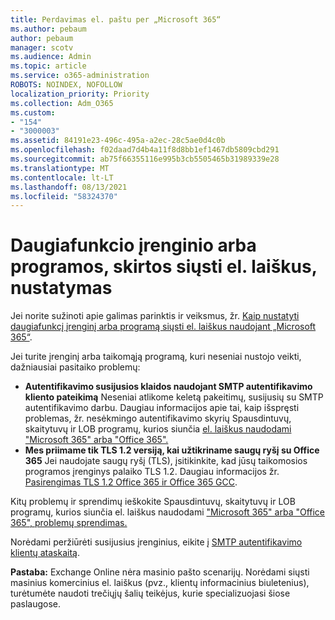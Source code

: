 ```yaml
---
title: Perdavimas el. paštu per „Microsoft 365“
ms.author: pebaum
author: pebaum
manager: scotv
ms.audience: Admin
ms.topic: article
ms.service: o365-administration
ROBOTS: NOINDEX, NOFOLLOW
localization_priority: Priority
ms.collection: Adm_O365
ms.custom:
- "154"
- "3000003"
ms.assetid: 84191e23-496c-495a-a2ec-28c5ae0d4c0b
ms.openlocfilehash: f02daad7d4b4a11f8d8bb1ef1467db5809cbd291
ms.sourcegitcommit: ab75f66355116e995b3cb5505465b31989339e28
ms.translationtype: MT
ms.contentlocale: lt-LT
ms.lasthandoff: 08/13/2021
ms.locfileid: "58324370"
---
```

# <a name="set-up-a-multifunction-device-or-application-to-send-email"></a>Daugiafunkcio įrenginio arba programos, skirtos siųsti el. laiškus, nustatymas

Jei norite sužinoti apie galimas parinktis ir veiksmus, žr. [Kaip nustatyti daugiafunkcį įrenginį arba programą siųsti el. laiškus naudojant „Microsoft 365“](https://docs.microsoft.com/Exchange/mail-flow-best-practices/how-to-set-up-a-multifunction-device-or-application-to-send-email-using-microsoft-365-or-office-365).
  
Jei turite įrenginį arba taikomąją programą, kuri neseniai nustojo veikti, dažniausiai pasitaiko problemų:

- **Autentifikavimo susijusios klaidos naudojant SMTP autentifikavimo kliento pateikimą** Neseniai atlikome keletą pakeitimų, susijusių su SMTP autentifikavimo darbu. Daugiau informacijos apie tai, kaip išspręsti problemas, žr. nesėkmingo autentifikavimo skyrių Spausdintuvų, skaitytuvų ir LOB programų, kurios siunčia [el. laiškus naudodami "Microsoft 365" arba "Office 365".](https://docs.microsoft.com/Exchange/mail-flow-best-practices/fix-issues-with-printers-scanners-and-lob-applications-that-send-email-using-off#error-authentication-unsuccessful)
- **Mes priimame tik TLS 1.2 versiją, kai užtikriname saugų ryšį su Office 365** Jei naudojate saugų ryšį (TLS), įsitikinkite, kad jūsų taikomosios programos įrenginys palaiko TLS 1.2. Daugiau informacijos žr. [Pasirengimas TLS 1.2 Office 365 ir Office 365 GCC](https://docs.microsoft.com/microsoft-365/compliance/prepare-tls-1.2-in-office-365).
 
Kitų problemų ir sprendimų ieškokite Spausdintuvų, skaitytuvų ir LOB programų, kurios siunčia el. laiškus naudodami ["Microsoft 365" arba "Office 365", problemų sprendimas.](https://docs.microsoft.com/Exchange/mail-flow-best-practices/fix-issues-with-printers-scanners-and-lob-applications-that-send-email-using-off)

Norėdami peržiūrėti susijusius įrenginius, eikite į [SMTP autentifikavimo klientų ataskaitą](https://protection.office.com/mailflow/dashboard).

**Pastaba:** Exchange Online nėra masinio pašto scenarijų. Norėdami siųsti masinius komercinius el. laiškus (pvz., klientų informacinius biuletenius), turėtumėte naudoti trečiųjų šalių teikėjus, kurie specializuojasi šiose paslaugose.
